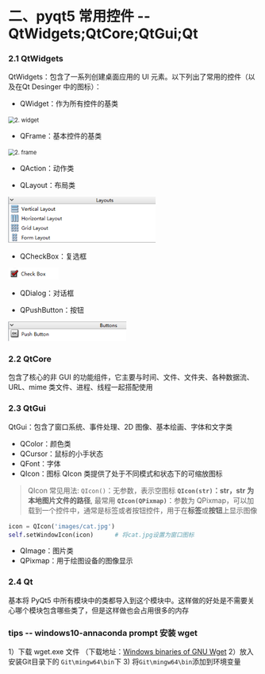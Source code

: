 # 二、pyqt5 常用控件 -- QtWidgets;QtCore;QtGui;Qt

### 2.1 QtWidgets
QtWidgets：包含了一系列创建桌面应用的 UI 元素。以下列出了常用的控件（以及在Qt Desinger 中的图标）：
- QWidget：作为所有控件的基类  
<img src="E:\00 PERSONAL-LEARNING\QT-LearningNotes\fig\2. widget.png" alt="2. widget" style="zoom:80%;" />

- QFrame：基本控件的基类
<img src="E:\00 PERSONAL-LEARNING\QT-LearningNotes\fig\2. frame.png" alt="2. frame" style="zoom:80%;" />

- QAction：动作类

- QLayout：布局类
<img src=".\fig\2. layout.png" alt="2. layout" style="zoom:80%;" />

- QCheckBox：复选框
<img src=".\fig\2. checkbox.png" alt="2. checkbox" style="zoom:80%;" />

- QDialog：对话框

- QPushButton：按钮
<img src=".\fig\2. push_button.png" alt="2. push_button" style="zoom:80%;" />

### 2.2 QtCore
包含了核心的非 GUI 的功能组件，它主要与时间、文件、文件夹、各种数据流、URL、mime 类文件、进程、线程一起搭配使用

### 2.3 QtGui
QtGui：包含了窗口系统、事件处理、2D 图像、基本绘画、字体和文字类
- QColor：颜色类
- QCursor：鼠标的小手状态
- QFont：字体
- QIcon：图标 
QIcon 类提供了处于不同模式和状态下的可缩放图标
> QIcon 常见用法:
`QIcon()`：无参数，表示空图标
**`QIcon(str)`：str，str 为本地图片文件的路径**, 最常用
**`QIcon(QPixmap)`**：参数为 QPixmap，可以加载到一个控件中，通常是标签或者按钮控件，用于在**标签**或**按钮**上显示图像

```python
icon = QIcon('images/cat.jpg')
self.setWindowIcon(icon)      # 将cat.jpg设置为窗口图标
```

- QImage：图片类
- QPixmap：用于绘图设备的图像显示

### 2.4 Qt
基本将 PyQt5 中所有模块中的类都导入到这个模块中。这样做的好处是不需要关心哪个模块包含哪些类了，但是这样做也会占用很多的内存

### tips -- windows10-annaconda prompt 安装 wget
1）下载 wget.exe 文件 （下载地址：[Windows binaries of GNU Wget](https://eternallybored.org/misc/wget/)
2）放入安装Git目录下的 `Git\mingw64\bin`下
3)  将`Git\mingw64\bin`添加到环境变量



